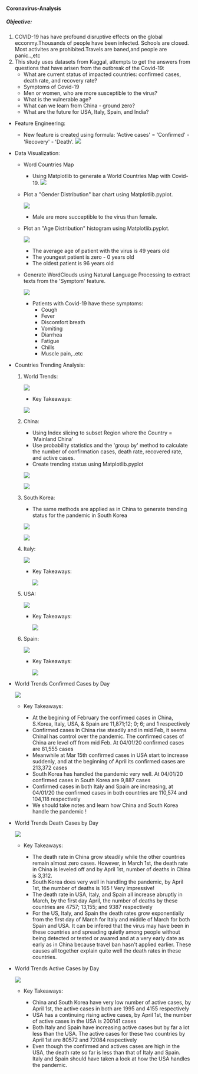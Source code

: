 #### Coronavirus-Analysis
#####  Objective:
1. COVID-19 has have profound disruptive effects on the global ecconmy.Thousands of people have been infected. Schools are closed. Most activites are prohibited.Travels are baned,and people are panic..,etc
2. This study uses datasets from Kaggal, attempts to get the answers from questions that have arisen from the outbreak of the Covid-19:
    * What are current status of impacted countries: confirmed cases, death rate, and recovery rate?
    * Symptoms of Covid-19
    * Men or women, who are more susceptible to the virus?
    * What is the vulnerable age?
    * What can we learn from China - ground zero?
    * What are the future for USA, Italy, Spain, and India?

* Feature Engineering:
    
    * New feature is created using formula: 'Active cases' = 'Confirmed' - 'Recovery' - 'Death'.
    ![](Image/CoronavirusWorldMap.png)

* Data Visualization:
    
    * Word Countries Map
        * Using Matplotlib to generate a World Countries Map with Covid-19.
        ![](Image/CountriesWithCovid19.png)
    
    * Plot a "Gender Distribution" bar chart using Matplotlib.pyplot.
       
        ![](Image/GenderDistribution.png)
         * Male are more succeptible to the virus than female.
    
    * Plot an "Age Distribution" histogram using Matplotlib.pyplot.
        
        ![](Image/ageDistribution.png)
        
        * The average age of patient with the virus is 49 years old
        * The youngest patient is zero - 0 years old
        * The oldest patient is 96 years old
    
    * Generate WordClouds using Natural Language Processing to extract texts from the 'Symptom' feature.
    
        ![](Image/Covid-19Symptom.png)
        
        * Patients with Covid-19 have these symptoms:
            * Cough
            * Fever
            * Discomfort breath
            * Vomiting
            * Diarrhea
            * Fatigue
            * Chills
            * Muscle pain,..etc
            

* Countries Trending Analysis:
    
    1. World Trends: 
        
        ![](Image/WorldTrend.png)
        
        - Key Takeaways:
           
        ![](Image/World_Key_Takeaways.png)

    2. China:
        - Using Index slicing to subset Region where the Country = 'Mainland China'
        - Use probability statistics and the 'group by' method to calculate the       number of confirmation cases, death rate, recovered rate, and active cases.
        - Create trending status using Matplotlib.pyplot
        
        ![](Image/Trend_in_China.png)
        
           
        ![](Image/China_KeyTakeaways.png)
        
    3. South Korea:
       
       - The same methods are applied as in China to generate trending status for the pandemic in South Korea
        
        ![](Image/SKorea_Trend.png)
        
            
        ![](Image/Skorea_info.png)

    4. Italy:
        
        ![](Image/TrendInItaly.png)
        
        - Key Takeaways:
            
            ![](Image/ItalyInfo.png)
    
    5. USA:
        
        ![](Image/TrendInUSA.png)
        
        - Key Takeaways:
         
            ![](Image/usaInfo.png)
        
    6. Spain:
        
        ![](Image/Spain_Trend.png)
        
        - Key Takeaways:
           
            ![](Image/spainInfo.png)
        
* World Trends Confirmed Cases by Day

    ![](Image/ConfirmedCasesInChina_SKorea_USA_Italy_Spain.png)

    - Key Takeaways:
     
        * At the begining of February the confirmed cases in China, S.Korea, Italy, USA, & Spain are 11,871;12; 0; 6; and 1 respectively
        * Confirmed cases In China rise steadily and in mid Feb, it seems Chinal has control over the pandemic. The confirmed cases of China are level off from mid Feb. At 04/01/20 confirmed cases are 81,555 cases
        * Meanwhile at Mar 15th confirmed cases in USA start to increase suddenly, and at the beginning of April its confirmed cases are 213,372 cases
        * South Korea has handled the pandemic very well. At 04/01/20 confirmed cases in South Korea are 9,887 cases
        * Confirmed cases in both Italy and Spain are increasing, at 04/01/20 the confirmed cases in both countries are 110,574 and 104,118 respectively 
        * We should take notes and learn how China and South Korea handle the pandemic !
      
* World Trends Death Cases by Day

    ![](Image/DeathsInCountries.png)
    
    - Key Takeaways:
    
        * The death rate in China grow steadily while the other countries remain almost zero cases. However, in March 1st, the death rate in China is leveled off and by April 1st, number of deaths in China is 3,312.
        * South Korea does very well in handling the pandemic, by April 1st, the number of deaths is 165 ! Very impressive!
        * The death rate in USA, Italy, and Spain all increase abruptly in March, by the first day April, the number of deaths by these countries are 4757; 13,155; and 9387 respectively
        * For the US, Italy, and Spain the death rates grow exponentially from the first day of March for Italy and middle of March for both Spain and USA. It can be infered that the virus may have been in these countries and spreading quietly among people without being detected or tested or awared and at a very early date as early as in China because travel ban hasn't applied earlier. These causes all together explain quite well the death rates in these countries.
    
* World Trends Active Cases by Day

    ![](Image/TrendsInActiveCasesInCountries.png)
    
    - Key Takeaways:
    
        * China and South Korea have very low number of active cases, by April 1st, the active cases in both are 1995 and 4155 respectively
        * USA has a continuing rising active cases, by April 1st, the number of active cases in the USA is 200141 cases
        * Both Italy and Spain have increasing active cases but by far a lot less than the USA. The active cases for these two countries by April 1st are 80572 and 72084 respectively
        * Even though the confirmed and actives cases are high in the USA, the death rate so far is less than that of Italy and Spain. Italy and Spain should have taken a look at how the USA handles the pandemic.
    

      
    

    
    
    
  